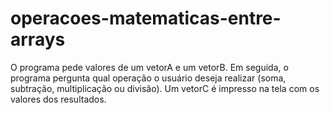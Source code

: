 # operacoes-matematicas-entre-arrays
O programa pede valores de um vetorA e um vetorB. Em seguida, o programa pergunta qual operação o usuário deseja realizar (soma, subtração, multiplicação ou divisão). Um vetorC é impresso na tela com os valores dos resultados.
